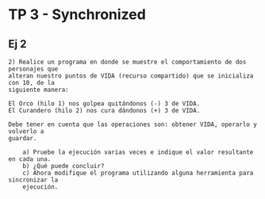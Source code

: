 # TP 3 - Synchronized

## Ej 2

    2) Realice un programa en donde se muestre el comportamiento de dos personajes que
    alteran nuestro puntos de VIDA (recurso compartido) que se inicializa con 10, de la
    siguiente manera:
    
    El Orco (hilo 1) nos golpea quitándonos (-) 3 de VIDA.
    El Curandero (hilo 2) nos cura dándonos (+) 3 de VIDA.
    
    Debe tener en cuenta que las operaciones son: obtener VIDA, operarlo y volverlo a
    guardar.
    
        a) Pruebe la ejecución varias veces e indique el valor resultante en cada una.
        b) ¿Qué puede concluir?
        c) Ahora modifique el programa utilizando alguna herramienta para sincronizar la
        ejecución.

